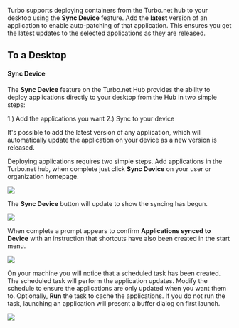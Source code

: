 Turbo supports deploying containers from the Turbo.net hub to your desktop using the **Sync Device** feature. Add the **latest** version of an application to enable auto-patching of that application. This ensures you get the latest updates to the selected applications as they are released.

## To a Desktop

#### Sync Device

The **Sync Device** feature on the Turbo.net Hub provides the ability to deploy applications directly to your desktop from the Hub in two simple steps:

1.) Add the applications you want
2.) Sync to your device

It's possible to add the latest version of any application, which will automatically update the application on your device as a new version is released.

Deploying applications requires two simple steps. Add applications in the Turbo.net hub, when complete just click **Sync Device** on your user or organization homepage.

![](/components/docs/deploying/to_the_hub/ADDAPP9.png)

The **Sync Device** button will update to show the syncing has begun.

![](/components/docs/deploying/to_the_hub/ADDAPP10.png)

When complete a prompt appears to confirm **Applications synced to Device** with an instruction that shortcuts have also been created in the start menu.

![](/components/docs/deploying/to_the_hub/ADDAPP11.png)

On your machine you will notice that a scheduled task has been created. The scheduled task will perform the application updates. Modify the schedule to ensure the applications are only updated when you want them to. Optionally, **Run** the task to cache the applications. If you do not run the task, launching an application will present a buffer dialog on first launch.

![](/components/docs/deploying/to_the_hub/ADDAPP13.png)


